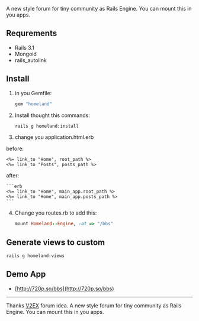 A new style forum for tiny community as Rails Engine. You can mount this in you apps.

## Requrements

  * Rails 3.1
  * Mongoid
  * rails_autolink

## Install

1. in you Gemfile:

    ```ruby
    gem "homeland"
    ```

2. Install thought this commands:    

   ```bash
   rails g homeland:install
   ```
   
3. change you application.html.erb

  before:
    
   ```erb
   <%= link_to "Home", root_path %>
   <%= link_to "Posts", posts_path %>
   ```
    
  after:

    ```erb
    <%= link_to "Home", main_app.root_path %>
    <%= link_to "Home", main_app.posts_path %>
    ```


4. Change you routes.rb to add this:

    ```ruby
    mount Homeland::Engine, :at => "/bbs"
    ```

## Generate views to custom

```bash
rails g homeland:views
```
    
## Demo App

* [http://720p.so/bbs](http://720p.so/bbs)

----

Thanks [V2EX](http://www.v2ex.com/?r=huacnlee) forum idea.
A new style forum for tiny community as Rails Engine. You can mount this in you apps.